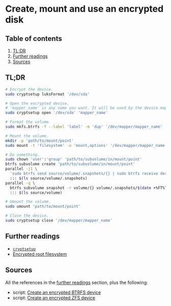 # Create, mount and use an encrypted disk

## Table of contents <!-- omit in toc -->

1. [TL;DR](#tldr)
1. [Further readings](#further-readings)
1. [Sources](#sources)

## TL;DR

```sh
# Encrypt the device.
sudo cryptsetup luksFormat '/dev/sda'

# Open the encrypted device.
# 'mapper_name' is any name you want. It will be used by the device mapper.
sudo cryptsetup open '/dev/sda' 'mapper_name'

# Format the volume.
sudo mkfs.btrfs -f --label 'label' -m 'dup' '/dev/mapper/mapper_name'

# Mount the volume.
mkdir -p 'path/to/mount/point'
sudo mount -t 'filesystem' -o 'mount,options' '/dev/mapper/mapper_name' 'path/to/mount/point'

# Do something.
sudo chown 'user':'group' 'path/to/subvolume/in/mount/point'
btrfs subvolume create 'path/to/subvolume/in/mount/point'
parallel -j1 \
  'sudo btrfs send source/volume/.snapshots/{} | sudo btrfs receive destination/volume' \
  ::: $(ls source/volume/.snapshots)
parallel -q \
  btrfs subvolume snapshot -r volume/{} volume/.snapshots/$(date +%FT%T)/{} \
  ::: $(ls source/volume)

# Umount the volume.
sudo umount 'path/to/mount/point'

# Close the device.
sudo cryptsetup close '/dev/mapper/mapper_name'
```

## Further readings

- [`cryptsetup`][cryptsetup]
- [Encrypted root filesystem]

## Sources

All the references in the [further readings] section, plus the following:

- script: [Create an encrypted BTRFS device]
- script: [Create an encrypted ZFS device]

<!--
  References
  -->

<!-- In-article sections -->
[further readings]: #further-readings

<!-- Knowledge base -->
[cryptsetup]: cryptsetup.md
[encrypted root filesystem]: encrypted%20root%20filesystem.md

<!-- Files -->
[create an encrypted btrfs device]: scripts/create-an-encrypted-btrfs-device.sh
[create an encrypted zfs device]: scripts/create-an-encrypted-btrfs-device.sh
